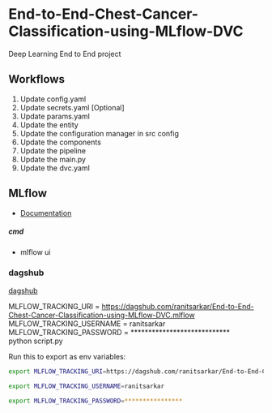 # End-to-End-Chest-Cancer-Classification-using-MLflow-DVC
Deep Learning End to End project

## Workflows

1. Update config.yaml
2. Update secrets.yaml [Optional]
3. Update params.yaml
4. Update the entity
5. Update the configuration manager in src config
6. Update the components
7. Update the pipeline 
8. Update the main.py
9. Update the dvc.yaml

## MLflow

- [Documentation](https://mlflow.org/docs/latest/index.html)

##### cmd
- mlflow ui

### dagshub
[dagshub](https://dagshub.com/)

MLFLOW_TRACKING_URI = https://dagshub.com/ranitsarkar/End-to-End-Chest-Cancer-Classification-using-MLflow-DVC.mlflow \
MLFLOW_TRACKING_USERNAME = ranitsarkar \
MLFLOW_TRACKING_PASSWORD = ****************************\
python script.py

Run this to export as env variables:

```bash
export MLFLOW_TRACKING_URI=https://dagshub.com/ranitsarkar/End-to-End-Chest-Cancer-Classification-using-MLflow-DVC.mlflow

export MLFLOW_TRACKING_USERNAME=ranitsarkar

export MLFLOW_TRACKING_PASSWORD=****************
```
